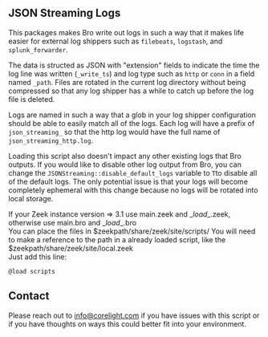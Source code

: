 JSON Streaming Logs
-------------------

This packages makes Bro write out logs in such a way that it makes life easier
for external log shippers such as `filebeats`, `logstash`, and `splunk_forwarder`.

The data is structed as JSON with "extension" fields to indicate the time the
log line was written (`_write_ts`) and log type such as `http` or `conn` in a
field named `_path`.  Files are rotated in the current log directory without
being compressed so that any log shipper has a while to catch up before the
log file is deleted.  

Logs are named in such a way that a glob in your log shipper configuration
should be able to easily match all of the logs.  Each log will have a prefix of
`json_streaming_` so that the http log would have the full name of
`json_streaming_http.log`.

Loading this script also doesn't impact any other existing logs that Bro
outputs.  If you would like to disable other log output from Bro, you can change
the `JSONStreaming::disable_default_logs` variable to `T`to disable all of the default
logs.  The only potential issue is that your logs will become completely
ephemeral with this change because no logs will be rotated into local storage.

If your Zeek instance version => 3.1 use main.zeek and \__load__.zeek, otherwise use main.bro and \__load__.bro  
You can place the files in $zeekpath/share/zeek/site/scripts/
You will need to make a reference to the path in a already loaded script, like the $zeekpath/share/zeek/site/local.zeek  
Just add this line:  
```
@load scripts
```

Contact
-------

Please reach out to <info@corelight.com> if you have issues with this script
or if you have thoughts on ways this could better fit into your environment.
